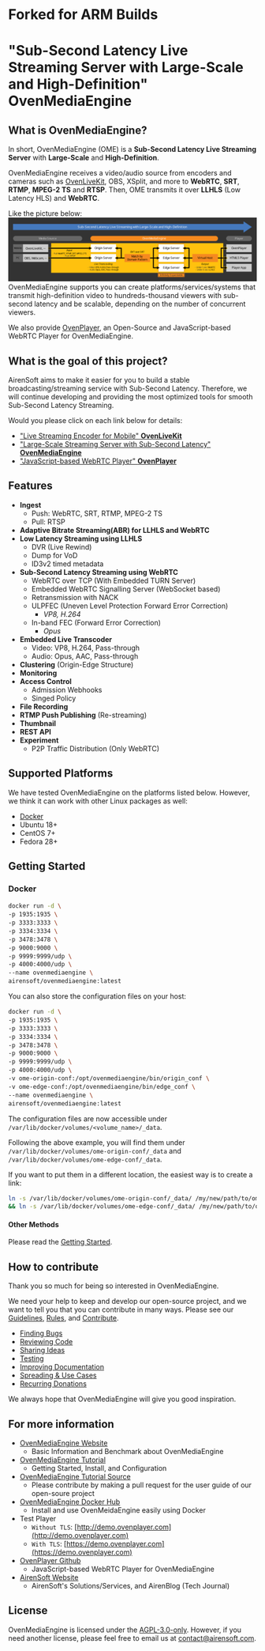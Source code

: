 # Forked for ARM Builds

# "Sub-Second Latency Live Streaming Server with Large-Scale and High-Definition" OvenMediaEngine

## What is OvenMediaEngine?

In short, OvenMediaEngine (OME) is a <b>Sub-Second Latency Live Streaming Server</b> with <b>Large-Scale</b> and <b>High-Definition</b>.

OvenMediaEngine receives a video/audio source from encoders and cameras such as [OvenLiveKit](https://www.ovenmediaengine.com/olk), OBS, XSplit, and more to <b>WebRTC</b>, <b>SRT</b>, <b>RTMP</b>, <b>MPEG-2 TS</b> and <b>RTSP</b>.  Then, OME transmits it over <b>LLHLS</b> (Low Latency HLS) and <b>WebRTC</b>.

Like the picture below:
<img src="dist/OME_LLHLS_220610.svg" style="max-width: 100%; height: auto;">
OvenMediaEngine supports you can create platforms/services/systems that transmit high-definition video to hundreds-thousand viewers with sub-second latency and be scalable, depending on the number of concurrent viewers.

We also provide [OvenPlayer](https://github.com/AirenSoft/OvenPlayer), an Open-Source and JavaScript-based WebRTC Player for OvenMediaEngine.


## What is the goal of this project?

AirenSoft aims to make it easier for you to build a stable broadcasting/streaming service with Sub-Second Latency.
Therefore, we will continue developing and providing the most optimized tools for smooth Sub-Second Latency Streaming.

Would you please click on each link below for details:
* ["Live Streaming Encoder for Mobile" <b>OvenLiveKit](https://www.ovenmediaengine.com/olk)</b>
* ["Large-Scale Streaming Server with Sub-Second Latency" <b>OvenMediaEngine](https://www.ovenmediaengine.com/ome)</b>
* ["JavaScript-based WebRTC Player" <b>OvenPlayer](https://www.ovenmediaengine.com/ovenplayer)</b>


## Features

* <b>Ingest</b>
  * Push: WebRTC, SRT, RTMP, MPEG-2 TS
  * Pull: RTSP
* <b>Adaptive Bitrate Streaming(ABR) for LLHLS and WebRTC</b>
* <b>Low Latency Streaming using LLHLS</b> 
  * DVR (Live Rewind)
  * Dump for VoD
  * ID3v2 timed metadata
* <b>Sub-Second Latency Streaming using WebRTC</b>
  * WebRTC over TCP (With Embedded TURN Server)
  * Embedded WebRTC Signalling Server (WebSocket based)
  * Retransmission with NACK
  * ULPFEC (Uneven Level Protection Forward Error Correction)
    * <i>VP8, H.264</i>
  * In-band FEC (Forward Error Correction)
    * <i>Opus</i>
* <b>Embedded Live Transcoder</b>
  * Video: VP8, H.264, Pass-through
  * Audio: Opus, AAC, Pass-through
* <b>Clustering</b> (Origin-Edge Structure)
* <b>Monitoring</b>
* <b>Access Control</b>
  * Admission Webhooks
  * Singed Policy
* <b>File Recording</b>
* <b>RTMP Push Publishing</b> (Re-streaming)
* <b>Thumbnail</b>
* <b>REST API</b>
* <b>Experiment</b>
  * P2P Traffic Distribution (Only WebRTC)


## Supported Platforms

We have tested OvenMediaEngine on the platforms listed below. However, we think it can work with other Linux packages as well:

* [Docker](https://hub.docker.com/r/airensoft/ovenmediaengine)
* Ubuntu 18+
* CentOS 7+
* Fedora 28+


## Getting Started

### Docker

```bash
docker run -d \
-p 1935:1935 \
-p 3333:3333 \
-p 3334:3334 \
-p 3478:3478 \
-p 9000:9000 \
-p 9999:9999/udp \
-p 4000:4000/udp \
--name ovenmediaengine \
airensoft/ovenmediaengine:latest
```

You can also store the configuration files on your host:

```bash
docker run -d \
-p 1935:1935 \
-p 3333:3333 \
-p 3334:3334 \
-p 3478:3478 \
-p 9000:9000 \
-p 9999:9999/udp \
-p 4000:4000/udp \
-v ome-origin-conf:/opt/ovenmediaengine/bin/origin_conf \
-v ome-edge-conf:/opt/ovenmediaengine/bin/edge_conf \
--name ovenmediaengine \
airensoft/ovenmediaengine:latest
```

The configuration files are now accessible under `/var/lib/docker/volumes/<volume_name>/_data`.

Following the above example, you will find them under `/var/lib/docker/volumes/ome-origin-conf/_data` and `/var/lib/docker/volumes/ome-edge-conf/_data`.

If you want to put them in a different location, the easiest way is to create a link:
```bash
ln -s /var/lib/docker/volumes/ome-origin-conf/_data/ /my/new/path/to/ome-origin-conf \
&& ln -s /var/lib/docker/volumes/ome-edge-conf/_data/ /my/new/path/to/ome-edge-conf
```

#### Other Methods

Please read the [Getting Started](https://airensoft.gitbook.io/ovenmediaengine/getting-started).


## How to contribute

Thank you so much for being so interested in OvenMediaEngine.

We need your help to keep and develop our open-source project, and we want to tell you that you can contribute in many ways. Please see our [Guidelines](CONTRIBUTING.md), [Rules](CODE_OF_CONDUCT.md), and [Contribute](https://www.ovenmediaengine.com/contribute).

- [Finding Bugs](https://github.com/AirenSoft/OvenMediaEngine/blob/master/CONTRIBUTING.md#finding-bugs)
- [Reviewing Code](https://github.com/AirenSoft/OvenMediaEngine/blob/master/CONTRIBUTING.md#reviewing-code)
- [Sharing Ideas](https://github.com/AirenSoft/OvenMediaEngine/blob/master/CONTRIBUTING.md#sharing-ideas)
- [Testing](https://github.com/AirenSoft/OvenMediaEngine/blob/master/CONTRIBUTING.md#testing)
- [Improving Documentation](https://github.com/AirenSoft/OvenMediaEngine/blob/master/CONTRIBUTING.md#improving-documentation)
- [Spreading & Use Cases](https://github.com/AirenSoft/OvenMediaEngine/blob/master/CONTRIBUTING.md#spreading--use-cases)
- [Recurring Donations](https://github.com/AirenSoft/OvenMediaEngine/blob/master/CONTRIBUTING.md#recurring-donations)

We always hope that OvenMediaEngine will give you good inspiration.


## For more information

* [OvenMediaEngine Website](https://ovenmediaengine.com) 
  * Basic Information and Benchmark about OvenMediaEngine
* [OvenMediaEngine Tutorial](https://airensoft.gitbook.io/ovenmediaengine/)
  * Getting Started, Install, and Configuration
* [OvenMediaEngine Tutorial Source](https://github.com/AirenSoft/OvenMediaEngineDocs)
  * Please contribute by making a pull request for the user guide of our open-soure project
* [OvenMediaEngine Docker Hub](https://hub.docker.com/r/airensoft/ovenmediaengine)
  * Install and use OvenMeidaEngine easily using Docker
* Test Player
  * `Without TLS`: [http://demo.ovenplayer.com](http://demo.ovenplayer.com)
  * `With TLS`: [https://demo.ovenplayer.com](https://demo.ovenplayer.com)
* [OvenPlayer Github](https://github.com/AirenSoft/OvenPlayer)
  * JavaScript-based WebRTC Player for OvenMediaEngine
* [AirenSoft Website](https://www.airensoft.com/)
  * AirenSoft's Solutions/Services, and AirenBlog (Tech Journal)


## License

OvenMediaEngine is licensed under the [AGPL-3.0-only](LICENSE).
However, if you need another license, please feel free to email us at [contact@airensoft.com](mailto:contact@airensoft.com).
